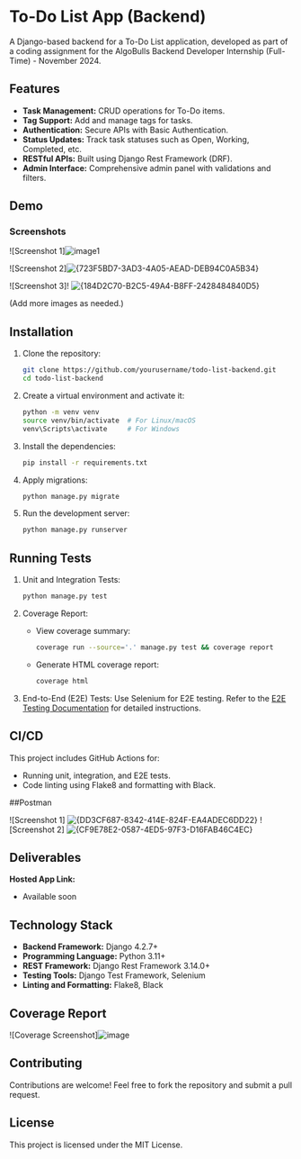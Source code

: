 # To-Do List App (Backend)

A Django-based backend for a To-Do List application, developed as part of a coding assignment for the AlgoBulls Backend Developer Internship (Full-Time) - November 2024.

## Features

- **Task Management:** CRUD operations for To-Do items.
- **Tag Support:** Add and manage tags for tasks.
- **Authentication:** Secure APIs with Basic Authentication.
- **Status Updates:** Track task statuses such as Open, Working, Completed, etc.
- **RESTful APIs:** Built using Django Rest Framework (DRF).
- **Admin Interface:** Comprehensive admin panel with validations and filters.

## Demo



### Screenshots

![Screenshot 1]![image1](https://github.com/user-attachments/assets/a8f94b09-1948-4a67-97cc-e4601b9cb17e)

![Screenshot 2]![{723F5BD7-3AD3-4A05-AEAD-DEB94C0A5B34}](https://github.com/user-attachments/assets/a568dcd7-b631-420c-ba69-dc420905c65e)

![Screenshot 3]! ![{184D2C70-B2C5-49A4-B8FF-2428484840D5}](https://github.com/user-attachments/assets/d337c7b0-f5d7-4b9c-a75c-a5da9aa4c5c2)



(Add more images as needed.)

## Installation

1. Clone the repository:
   ```bash
   git clone https://github.com/yourusername/todo-list-backend.git
   cd todo-list-backend
   ```

2. Create a virtual environment and activate it:
   ```bash
   python -m venv venv
   source venv/bin/activate  # For Linux/macOS
   venv\Scripts\activate     # For Windows
   ```

3. Install the dependencies:
   ```bash
   pip install -r requirements.txt
   ```

4. Apply migrations:
   ```bash
   python manage.py migrate
   ```

5. Run the development server:
   ```bash
   python manage.py runserver
   ```


## Running Tests

1. Unit and Integration Tests:
   ```bash
   python manage.py test
   ```

2. Coverage Report:
   - View coverage summary:
     ```bash
     coverage run --source='.' manage.py test && coverage report
     ```
   - Generate HTML coverage report:
     ```bash
     coverage html
     ```

3. End-to-End (E2E) Tests:
   Use Selenium for E2E testing. Refer to the [E2E Testing Documentation](https://docs.djangoproject.com/en/4.2/topics/testing/) for detailed instructions.

## CI/CD

This project includes GitHub Actions for:
- Running unit, integration, and E2E tests.
- Code linting using Flake8 and formatting with Black.


##Postman

![Screenshot 1] ![{DD3CF687-8342-414E-824F-EA4ADEC6DD22}](https://github.com/user-attachments/assets/85b6e536-78a9-426a-9711-619b4487440c)
![Screenshot 2] ![{CF9E78E2-0587-4ED5-97F3-D16FAB46C4EC}](https://github.com/user-attachments/assets/341de69b-1853-4ee9-a5f0-e986c0eec88a)


## Deliverables

 **Hosted App Link:**
- Available soon


## Technology Stack

- **Backend Framework:** Django 4.2.7+
- **Programming Language:** Python 3.11+
- **REST Framework:** Django Rest Framework 3.14.0+
- **Testing Tools:** Django Test Framework, Selenium
- **Linting and Formatting:** Flake8, Black

## Coverage Report

![Coverage Screenshot]![image](https://github.com/user-attachments/assets/36029d8f-51a8-4ad3-9c22-8a94070a030d)


## Contributing

Contributions are welcome! Feel free to fork the repository and submit a pull request.

## License

This project is licensed under the MIT License.

